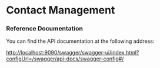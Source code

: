 # Contact Management

### Reference Documentation

You can find the API documentation at the following address:

[http://localhost:9090/swagger/swagger-ui/index.html?configUrl=/swagger/api-docs/swagger-config#/](http://localhost:9090/swagger/swagger-ui/index.html?configUrl=/swagger/api-docs/swagger-config#/)





